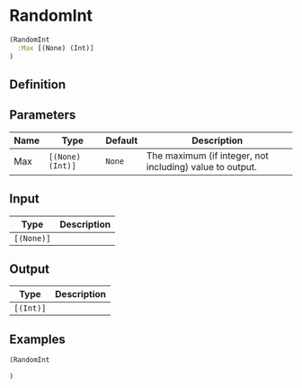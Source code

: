 # RandomInt

```clojure
(RandomInt
  :Max [(None) (Int)]
)
```

## Definition


## Parameters
| Name | Type | Default | Description |
|------|------|---------|-------------|
| Max | `[(None) (Int)]` | `None` | The maximum (if integer, not including) value to output. |


## Input
| Type | Description |
|------|-------------|
| `[(None)]` |  |


## Output
| Type | Description |
|------|-------------|
| `[(Int)]` |  |


## Examples

```clojure
(RandomInt

)
```
